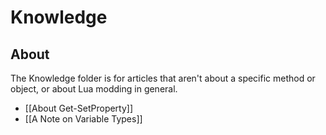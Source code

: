 # Knowledge
## About
The Knowledge folder is for articles that aren't about a specific method or object, or about Lua modding in general.

- [[About Get-SetProperty]]
- [[A Note on Variable Types]]